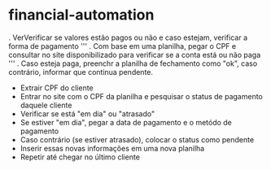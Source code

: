 # financial-automation

. VerVerificar se valores estão pagos ou não e caso estejam, verificar a forma de pagamento '''
. Com base em uma planilha, pegar o CPF e consultar no site disponibilizado para verificar se a conta está ou não paga '''
. Caso esteja paga, preenchr a planilha de fechamento como "ok", caso contrário, informar que continua pendente.

* Extrair CPF do cliente
* Entrar no site com o CPF da planilha e pesquisar o status de pagamento daquele cliente
* Verificar se está "em dia" ou "atrasado"
* Se estiver "em dia", pegar a data de pagamento e o metódo de pagamento
* Caso contrário (se estiver atrasado), colocar o status como pendente
* Inserir essas novas informações em uma nova planilha
* Repetir até chegar no último cliente

